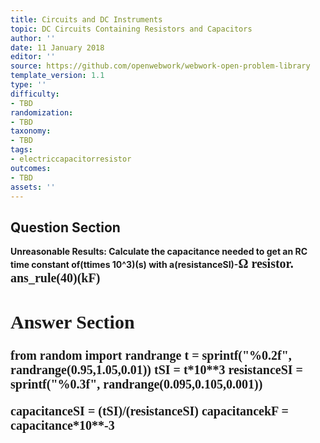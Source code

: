 ```yaml
---
title: Circuits and DC Instruments
topic: DC Circuits Containing Resistors and Capacitors
author: ''
date: 11 January 2018
editor: ''
source: https://github.com/openwebwork/webwork-open-problem-library
template_version: 1.1
type: ''
difficulty:
- TBD
randomization:
- TBD
taxonomy:
- TBD
tags:
- electriccapacitorresistor
outcomes:
- TBD
assets: ''
---
```


## Question Section 

<b>
<b>Unreasonable Results:<b> Calculate the capacitance needed to get an RC time constant of(ttimes 10^3)(s) with a(resistanceSI)-<span style="font-family: 'Times'; font-size: 20px";>&Omega;<span> resistor.
ans_rule(40)(kF)



## Answer Section

from random import randrange
t = sprintf("%0.2f", randrange(0.95,1.05,0.01))
tSI = t*10**3
resistanceSI = sprintf("%0.3f", randrange(0.095,0.105,0.001))

capacitanceSI = (tSI)/(resistanceSI)
capacitancekF = capacitance*10**-3